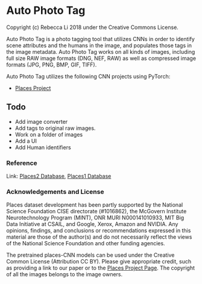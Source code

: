 # Auto Photo Tag

Copyright (c) Rebecca Li 2018 under the Creative Commons License.

Auto Photo Tag is a photo tagging tool that utilizes CNNs in order to identify scene attributes and the humans in the image, and populates those tags in the image metadata. Auto Photo Tag works on all kinds of images, including full size RAW image formats (DNG, NEF, RAW) as well as compressed image formats (JPG, PNG, BMP, GIF, TIFF).

Auto Photo Tag utilizes the following CNN projects using PyTorch:
 * [Places Project](http://places2.csail.mit.edu)


## Todo

* Add image converter
* Add tags to original raw images.
* Work on a folder of images
* Add a UI
* Add Human identifiers


### Reference
Link: [Places2 Database](http://places2.csail.mit.edu), [Places1 Database](http://places.csail.mit.edu)

### Acknowledgements and License

Places dataset development has been partly supported by the National Science Foundation CISE directorate (#1016862), the McGovern Institute Neurotechnology Program (MINT), ONR MURI N000141010933, MIT Big Data Initiative at CSAIL, and Google, Xerox, Amazon and NVIDIA. Any opinions, findings, and conclusions or recommendations expressed in this material are those of the author(s) and do not necessarily reflect the views of the National Science Foundation and other funding agencies.

The pretrained places-CNN models can be used under the Creative Common License (Attribution CC BY). Please give appropriate credit, such as providing a link to our paper or to the [Places Project Page](http://places2.csail.mit.edu). The copyright of all the images belongs to the image owners.
